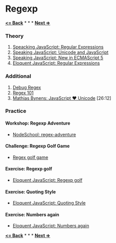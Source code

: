 # Regexp

**[<= Back](../07-error/error.md)**		*	*	*	**[Next =>](../09-modules/modules.md)**

### Theory

1. [Speacking JavaScript: Regular Expressions](http://speakingjs.com/es5/ch19.html)
1. [Speaking JavaScript: Unicode and JavaScript](http://speakingjs.com/es5/ch24.html)
1. [Speaking JavaScript: New in ECMAScript 5](http://speakingjs.com/es5/ch25.html)
1. [Eloquent JavaScript: Regular Expressions](http://eloquentjavascript.net/09_regexp.html)

### Additional

1. [Debug Regex](https://www.debuggex.com/)
1. [Regex 101](https://regex101.com/#javascript)
1. [Mathias Bynens: JavaScript ♥ Unicode](https://vimeo.com/76597193) [26:12]

### Practice

#### Workshop: Regexp Adventure

* [NodeSchool: regex-adventure](https://github.com/substack/regex-adventure)

#### Challenge: Regexp Golf Game

* [Regex golf game](http://regex.alf.nu/)

#### Exercise: Regexp golf

* [Eloquent JavaScript: Regexp golf](http://eloquentjavascript.net/09_regexp.html#h_vDM8PzwQWU)

#### Exercise: Quoting Style

* [Eloquent JavaScript: Quoting Style](http://eloquentjavascript.net/09_regexp.html#h_dTiEW14oG0)

#### Exercise: Numbers again

* [Eloquent JavaScript: Numbers again](http://eloquentjavascript.net/09_regexp.html#h_izldJoT3uv)

**[<= Back](../07-error/error.md)**		*	*	*	**[Next =>](../09-modules/modules.md)**




